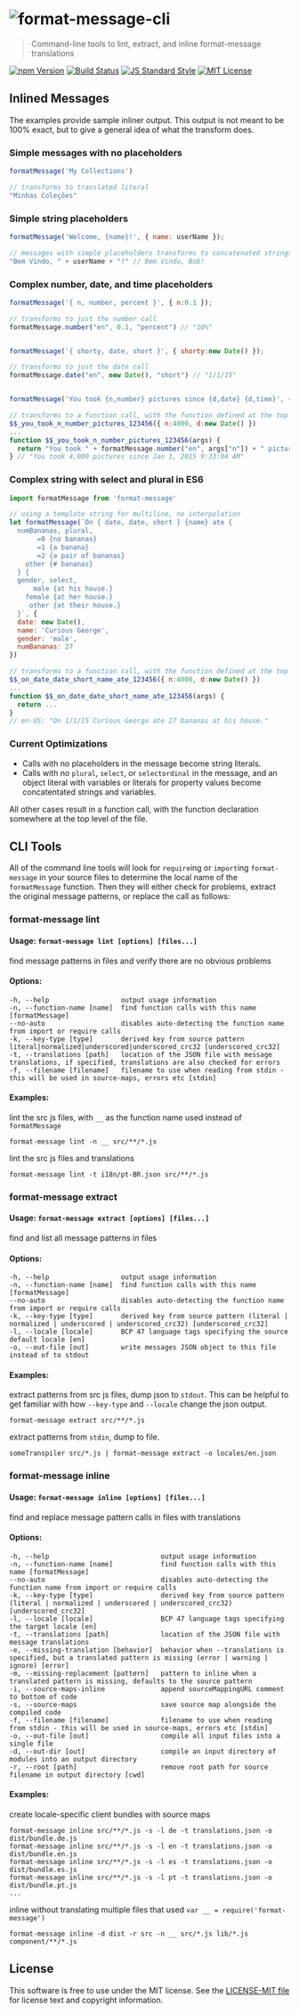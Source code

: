 # ![format-message-cli][logo]

> Command-line tools to lint, extract, and inline format-message translations

[![npm Version][npm-image]][npm]
[![Build Status][build-image]][build]
[![JS Standard Style][style-image]][style]
[![MIT License][license-image]][LICENSE]


Inlined Messages
----------------

The examples provide sample inliner output. This output is not meant to be 100% exact, but to give a general idea of what the transform does.

### Simple messages with no placeholders

```js
formatMessage('My Collections')

// transforms to translated literal
"Minhas Coleções"
```

### Simple string placeholders

```js
formatMessage('Welcome, {name}!', { name: userName });

// messages with simple placeholders transforms to concatenated strings
"Bem Vindo, " + userName + "!" // Bem Vindo, Bob!
```

### Complex number, date, and time placeholders

```js
formatMessage('{ n, number, percent }', { n:0.1 });

// transforms to just the number call
formatMessage.number("en", 0.1, "percent") // "10%"


formatMessage('{ shorty, date, short }', { shorty:new Date() });

// transforms to just the date call
formatMessage.date("en", new Date(), "short") // "1/1/15"


formatMessage('You took {n,number} pictures since {d,date} {d,time}', { n:4000, d:new Date() });

// transforms to a function call, with the function defined at the top level
$$_you_took_n_number_pictures_123456({ n:4000, d:new Date() })
...
function $$_you_took_n_number_pictures_123456(args) {
  return "You took " + formatMessage.number("en", args["n"]) + " pictures since " + formatMessage.date("en", args["d"]) + " " + formatMessage.time("en", args["d"])
} // "You took 4,000 pictures since Jan 1, 2015 9:33:04 AM"
```

### Complex string with select and plural in ES6

```js
import formatMessage from 'format-message'

// using a template string for multiline, no interpolation
let formatMessage(`On { date, date, short } {name} ate {
  numBananas, plural,
       =0 {no bananas}
       =1 {a banana}
       =2 {a pair of bananas}
    other {# bananas}
  } {
  gender, select,
      male {at his house.}
    female {at her house.}
     other {at their house.}
  }`, {
  date: new Date(),
  name: 'Curious George',
  gender: 'male',
  numBananas: 27
})

// transforms to a function call, with the function defined at the top level
$$_on_date_date_short_name_ate_123456({ n:4000, d:new Date() })
...
function $$_on_date_date_short_name_ate_123456(args) {
  return ...
}
// en-US: "On 1/1/15 Curious George ate 27 bananas at his house."
```

### Current Optimizations

* Calls with no placeholders in the message become string literals.
* Calls with no `plural`, `select`, or `selectordinal` in the message, and an object literal with variables or literals for property values become concatentated strings and variables.

All other cases result in a function call, with the function declaration somewhere at the top level of the file.


CLI Tools
---------

All of the command line tools will look for `require`ing or `import`ing `format-message` in your source files to determine the local name of the `formatMessage` function. Then they will either check for problems, extract the original message patterns, or replace the call as follows:

### format-message lint

#### Usage: `format-message lint [options] [files...]`

find message patterns in files and verify there are no obvious problems

#### Options:

    -h, --help                  output usage information
    -n, --function-name [name]  find function calls with this name [formatMessage]
    --no-auto                   disables auto-detecting the function name from import or require calls
    -k, --key-type [type]       derived key from source pattern literal|normalized|underscored|underscored_crc32 [underscored_crc32]
    -t, --translations [path]   location of the JSON file with message translations, if specified, translations are also checked for errors
    -f, --filename [filename]   filename to use when reading from stdin - this will be used in source-maps, errors etc [stdin]

#### Examples:

lint the src js files, with `__` as the function name used instead of `formatMessage`

    format-message lint -n __ src/**/*.js

lint the src js files and translations

    format-message lint -t i18n/pt-BR.json src/**/*.js


### format-message extract

#### Usage: `format-message extract [options] [files...]`

find and list all message patterns in files

#### Options:

    -h, --help                  output usage information
    -n, --function-name [name]  find function calls with this name [formatMessage]
    --no-auto                   disables auto-detecting the function name from import or require calls
    -k, --key-type [type]       derived key from source pattern (literal | normalized | underscored | underscored_crc32) [underscored_crc32]
    -l, --locale [locale]       BCP 47 language tags specifying the source default locale [en]
    -o, --out-file [out]        write messages JSON object to this file instead of to stdout

#### Examples:

extract patterns from src js files, dump json to `stdout`. This can be helpful to get familiar with how `--key-type` and `--locale` change the json output.

    format-message extract src/**/*.js

extract patterns from `stdin`, dump to file.

    someTranspiler src/*.js | format-message extract -o locales/en.json


### format-message inline

#### Usage: `format-message inline [options] [files...]`

find and replace message pattern calls in files with translations

#### Options:

    -h, --help                            output usage information
    -n, --function-name [name]            find function calls with this name [formatMessage]
    --no-auto                             disables auto-detecting the function name from import or require calls
    -k, --key-type [type]                 derived key from source pattern (literal | normalized | underscored | underscored_crc32) [underscored_crc32]
    -l, --locale [locale]                 BCP 47 language tags specifying the target locale [en]
    -t, --translations [path]             location of the JSON file with message translations
    -e, --missing-translation [behavior]  behavior when --translations is specified, but a translated pattern is missing (error | warning | ignore) [error]
    -m, --missing-replacement [pattern]   pattern to inline when a translated pattern is missing, defaults to the source pattern
    -i, --source-maps-inline              append sourceMappingURL comment to bottom of code
    -s, --source-maps                     save source map alongside the compiled code
    -f, --filename [filename]             filename to use when reading from stdin - this will be used in source-maps, errors etc [stdin]
    -o, --out-file [out]                  compile all input files into a single file
    -d, --out-dir [out]                   compile an input directory of modules into an output directory
    -r, --root [path]                     remove root path for source filename in output directory [cwd]

#### Examples:

create locale-specific client bundles with source maps

    format-message inline src/**/*.js -s -l de -t translations.json -o dist/bundle.de.js
    format-message inline src/**/*.js -s -l en -t translations.json -o dist/bundle.en.js
    format-message inline src/**/*.js -s -l es -t translations.json -o dist/bundle.es.js
    format-message inline src/**/*.js -s -l pt -t translations.json -o dist/bundle.pt.js
    ...

inline without translating multiple files that used `var __ = require('format-message')`

    format-message inline -d dist -r src -n __ src/*.js lib/*.js component/**/*.js


License
-------

This software is free to use under the MIT license. See the [LICENSE-MIT file][LICENSE] for license text and copyright information.


[logo]: https://cdn.rawgit.com/format-message/format-message/5ecbfe3/logo.svg
[npm]: https://www.npmjs.org/package/format-message-cli
[npm-image]: https://img.shields.io/npm/v/format-message-cli.svg
[build]: https://travis-ci.org/format-message/format-message
[build-image]: https://img.shields.io/travis/format-message/format-message.svg
[style]: https://github.com/feross/standard
[style-image]: https://img.shields.io/badge/code%20style-standard-brightgreen.svg
[license-image]: https://img.shields.io/npm/l/format-message.svg
[LICENSE]: https://github.com/format-message/format-message/blob/master/LICENSE-MIT
